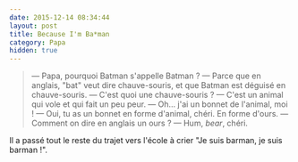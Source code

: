 ```yaml
---
date: 2015-12-14 08:34:44
layout: post
title: Because I'm Ba*man
category: Papa
hidden: true
---
```


> —  Papa, pourquoi Batman s'appelle Batman ?
> —  Parce que en anglais, "bat" veut dire chauve-souris, et que Batman est déguisé en chauve-souris.
> —  C'est quoi une chauve-souris ?
> —  C'est un animal qui vole et qui fait un peu peur.
> —  Oh… j'ai un bonnet de l'animal, moi !
> —  Oui, tu as un bonnet en forme d'animal, chéri. En forme d'ours.
> —  Comment on dire en anglais un ours ?
> —  Hum, <em lang="en">bear</em>, chéri.

Il a passé tout le reste du trajet vers l'école à crier "Je suis barman, je suis barman !".
